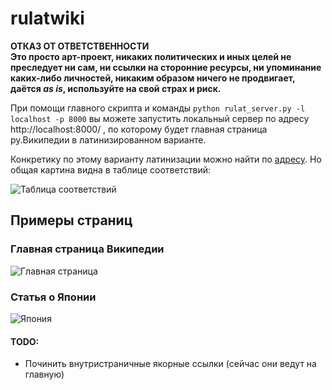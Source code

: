 # rulatwiki

**ОТКАЗ ОТ ОТВЕТСТВЕННОСТИ**    
**Это просто арт-проект, никаких политических и иных целей не преследует ни сам, ни ссылки на сторонние ресурсы, ни упоминание каких-либо личностей, никаким образом ничего не продвигает, даётся _as is_, используйте на свой страх и риск.**   

При помощи главного скрипта и команды ```python rulat_server.py -l localhost -p 8000``` вы можете запустить локальный сервер по адресу http://localhost:8000/ , по которому будет главная страница ру.Википедии в латинизированном варианте.   

Конкретику по этому варианту латинизации можно найти по [адресу](https://web.archive.org/web/20191211222233/https://kungurov.livejournal.com/251816.html). Но общая картина видна в таблице соответствий:

![Таблица соответствий](https://i.imgur.com/koTiTeB.png)
    
## Примеры страниц
### Главная страница Википедии
![Главная страница](https://i.imgur.com/X5vKKfO.png)        

### Статья о Японии    
![Япония](https://i.imgur.com/39d1VVg.png)


       
       
       
#### TODO:

* Починить внутристраничные якорные ссылки (сейчас они ведут на главную)
